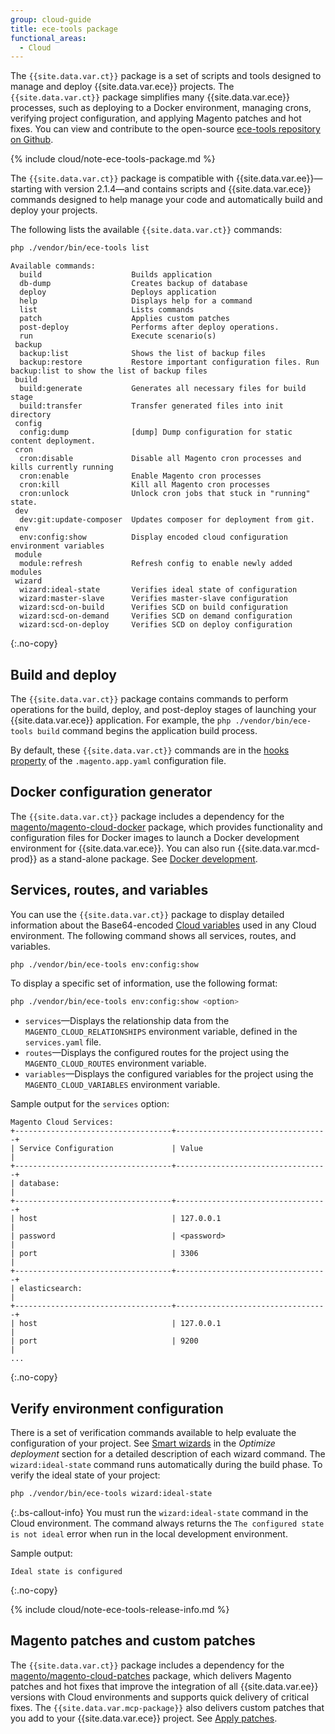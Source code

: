 ```yaml
---
group: cloud-guide
title: ece-tools package
functional_areas:
  - Cloud
---
```


The `{{site.data.var.ct}}` package is a set of scripts and tools designed to manage and deploy {{site.data.var.ece}} projects. The `{{site.data.var.ct}}` package simplifies many {{site.data.var.ece}} processes, such as deploying to a Docker environment, managing crons, verifying project configuration, and applying  Magento patches and hot fixes. You can view and contribute to the open-source [ece-tools repository on Github](https://github.com/magento/ece-tools).

{% include cloud/note-ece-tools-package.md %}

The `{{site.data.var.ct}}` package is compatible with {{site.data.var.ee}}—starting with version 2.1.4—and contains scripts and {{site.data.var.ece}} commands designed to help manage your code and automatically build and deploy your projects.

The following lists the available `{{site.data.var.ct}}` commands:

```bash
php ./vendor/bin/ece-tools list
```

```terminal
Available commands:
  build                    Builds application
  db-dump                  Creates backup of database
  deploy                   Deploys application
  help                     Displays help for a command
  list                     Lists commands
  patch                    Applies custom patches
  post-deploy              Performs after deploy operations.
  run                      Execute scenario(s)
 backup
  backup:list              Shows the list of backup files
  backup:restore           Restore important configuration files. Run backup:list to show the list of backup files
 build
  build:generate           Generates all necessary files for build stage
  build:transfer           Transfer generated files into init directory
 config
  config:dump              [dump] Dump configuration for static content deployment.
 cron
  cron:disable             Disable all Magento cron processes and kills currently running
  cron:enable              Enable Magento cron processes
  cron:kill                Kill all Magento cron processes
  cron:unlock              Unlock cron jobs that stuck in "running" state.
 dev
  dev:git:update-composer  Updates composer for deployment from git.
 env
  env:config:show          Display encoded cloud configuration environment variables
 module
  module:refresh           Refresh config to enable newly added modules
 wizard
  wizard:ideal-state       Verifies ideal state of configuration
  wizard:master-slave      Verifies master-slave configuration
  wizard:scd-on-build      Verifies SCD on build configuration
  wizard:scd-on-demand     Verifies SCD on demand configuration
  wizard:scd-on-deploy     Verifies SCD on deploy configuration
```
{:.no-copy}

## Build and deploy

The `{{site.data.var.ct}}` package contains commands to perform operations for the build, deploy, and post-deploy stages of launching your {{site.data.var.ece}} application. For example, the `php ./vendor/bin/ece-tools build` command begins the application build process.

By default, these `{{site.data.var.ct}}` commands are in the [hooks property][hooks] of the `.magento.app.yaml` configuration file.

## Docker configuration generator

The `{{site.data.var.ct}}` package includes a dependency for the [magento/magento-cloud-docker] package, which provides functionality and configuration files for Docker images to launch a Docker development environment for {{site.data.var.ece}}. You can also run {{site.data.var.mcd-prod}} as a stand-alone package. See [Docker development].

## Services, routes, and variables

You can use the `{{site.data.var.ct}}` package to display detailed information about the Base64-encoded [Cloud variables][cloudvar] used in any Cloud environment. The following command shows all services, routes, and variables.

```bash
php ./vendor/bin/ece-tools env:config:show
```

To display a specific set of information, use the following format:

```bash
php ./vendor/bin/ece-tools env:config:show <option>
```

-  `services`—Displays the relationship data from the `MAGENTO_CLOUD_RELATIONSHIPS` environment variable, defined in the `services.yaml` file.
-  `routes`—Displays the configured routes for the project using the `MAGENTO_CLOUD_ROUTES` environment variable.
-  `variables`—Displays the configured variables for the project using the `MAGENTO_CLOUD_VARIABLES` environment variable.

Sample output for the `services` option:

```terminal
Magento Cloud Services:
+-----------------------------------+----------------------------------+
| Service Configuration             | Value                            |
+-----------------------------------+----------------------------------+
| database:                                                            |
+-----------------------------------+----------------------------------+
| host                              | 127.0.0.1                        |
| password                          | <password>                       |
| port                              | 3306                             |
+-----------------------------------+----------------------------------+
| elasticsearch:                                                       |
+-----------------------------------+----------------------------------+
| host                              | 127.0.0.1                        |
| port                              | 9200                             |
...
```
{:.no-copy}

## Verify environment configuration

There is a set of verification commands available to help evaluate the configuration of your project. See [Smart wizards][wizard] in the _Optimize deployment_ section for a detailed description of each wizard command. The `wizard:ideal-state` command runs automatically during the build phase. To verify the ideal state of your project:

```bash
php ./vendor/bin/ece-tools wizard:ideal-state
```

 {:.bs-callout-info}
You must run the `wizard:ideal-state` command in the Cloud environment. The command always returns the `The configured state is not ideal` error when run in the local development environment.

Sample output:

```terminal
Ideal state is configured
```
{:.no-copy}

{% include cloud/note-ece-tools-release-info.md %}

## Magento patches and custom patches

The `{{site.data.var.ct}}` package includes a dependency for the [magento/magento-cloud-patches] package, which delivers Magento patches and hot fixes that improve the integration of all {{site.data.var.ee}} versions with Cloud environments and supports quick delivery of critical fixes. The `{{site.data.var.mcp-package}}` also delivers custom patches that you add to your {{site.data.var.ece}} project. See [Apply patches].

<!-- link definitions -->
[mode]: {{site.baseurl}}/cloud/docker/docker-launch-environment.html#set-the-launch-mode
[hooks]: {{site.baseurl}}/cloud/project/project-conf-files_magento-app.html#hooks
[cloudvar]: {{site.baseurl}}/cloud/env/variables-cloud.html
[wizard]: {{site.baseurl}}/cloud/deploy/smart-wizards.html
[Docker development]: {{site.baseurl}}/cloud/docker/docker-development.html
[Apply patches]: {{site.baseurl}}/cloud/project/project-patch.html
[magento/magento-cloud-docker]: https://github.com/magento/magento-cloud-docker
[magento/magento-cloud-patches]: https://github.com/magento/magento-cloud-patches

